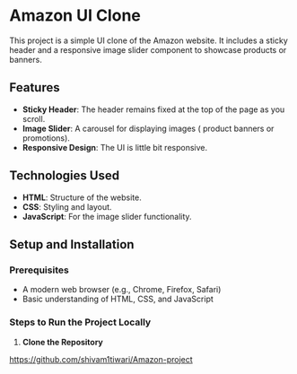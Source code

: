 # Amazon UI Clone

This project is a simple UI clone of the Amazon website. It includes a sticky header and a responsive image slider component to showcase products or banners.

## Features
- **Sticky Header**: The header remains fixed at the top of the page as you scroll.
- **Image Slider**: A carousel for displaying images ( product banners or promotions).
- **Responsive Design**: The UI is little bit responsive.

## Technologies Used
- **HTML**: Structure of the website.
- **CSS**: Styling and layout.
- **JavaScript**: For the image slider functionality.

## Setup and Installation

### Prerequisites
- A modern web browser (e.g., Chrome, Firefox, Safari)
- Basic understanding of HTML, CSS, and JavaScript

### Steps to Run the Project Locally

1. **Clone the Repository**

https://github.com/shivam1tiwari/Amazon-project

